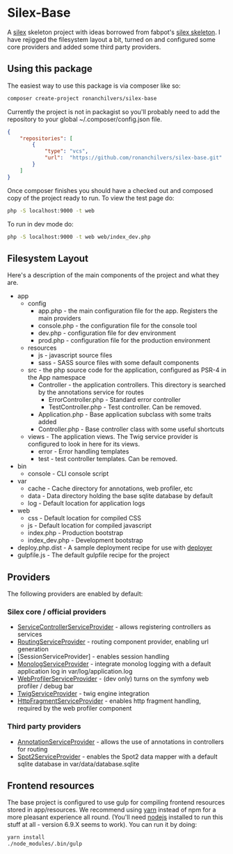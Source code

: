 # Silex-Base

A [silex] skeleton project with ideas borrowed from fabpot's [silex skeleton]. I have rejigged the filesystem layout a bit, turned on and configured some core providers and added some third party providers.

## Using this package

The easiest way to use this package is via composer like so:

```bash
composer create-project ronanchilvers/silex-base
```

Currently the project is not in packagist so you'll probably need to add the repository to your global ~/.composer/config.json file.

```json
{
    "repositories": [
        {
            "type": "vcs",
            "url":  "https://github.com/ronanchilvers/silex-base.git"
        }
    ]
}
```

Once composer finishes you should have a checked out and composed copy of the project ready to run. To view the test page do:

```bash
php -S localhost:9000 -t web
```

To run in dev mode do:

```bash
php -S localhost:9000 -t web web/index_dev.php
```

## Filesystem Layout

Here's a description of the main components of the project and what they are.

- app
    - config
        - app.php - the main configuration file for the app. Registers the main providers
        - console.php - the configuration file for the console tool
        - dev.php - configuration file for dev environment
        - prod.php - configuration file for the production environment
    - resources
        - js - javascript source files
        - sass - SASS source files with some default components
    - src - the php source code for the application, configured as PSR-4 in the App namespace
        - Controller - the application controllers. This directory is searched by the annotations service for routes
            - ErrorController.php - Standard error controller
            - TestController.php - Test controller. Can be removed.
        - Application.php - Base application subclass with some traits added
        - Controller.php - Base controller class with some useful shortcuts
    - views - The application views. The Twig service provider is configured to look in here for its views.
        - error - Error handling templates
        - test - test controller templates. Can be removed.
- bin
    - console - CLI console script
- var
    - cache - Cache directory for annotations, web profiler, etc
    - data - Data directory holding the base sqlite database by default
    - log - Default location for application logs
- web
    - css - Default location for compiled CSS
    - js - Default location for compiled javascript
    - index.php - Production bootstrap
    - index_dev.php - Development bootstrap
- deploy.php.dist - A sample deployment recipe for use with [deployer]
- gulpfile.js - The default gulpfile recipe for the project

## Providers

The following providers are enabled by default:

### Silex core / official providers

 - [ServiceControllerServiceProvider] - allows registering controllers as services
 - [RoutingServiceProvider] - routing component provider, enabling url generation
 - [SessionServiceProvider] - enables session handling
 - [MonologServiceProvider] - integrate monolog logging with a default application log in var/log/application.log
 - [WebProfilerServiceProvider] - (dev only) turns on the symfony web profiler / debug bar
 - [TwigServiceProvider] - twig engine integration
 - [HttpFragmentServiceProvider] - enables http fragment handling, required by the web profiler component

### Third party providers

 - [AnnotationServiceProvider] - allows the use of annotations in controllers for routing
 - [Spot2ServiceProvider] - enables the Spot2 data mapper with a default sqlite database in var/data/database.sqlite


## Frontend resources

The base project is configured to use gulp for compiling frontend resources stored in app/resources. We recommend using [yarn] instead of npm for a more pleasant experience all round. (You'll need [nodejs] installed to run this stuff at all - version 6.9.X seems to work). You can run it by doing:

```bash
yarn install
./node_modules/.bin/gulp
```

[silex]: https://github.com/silexphp/Silex
[silex skeleton]: https://github.com/silexphp/Silex-Skeleton
[ServiceControllerServiceProvider]: https://silex.sensiolabs.org/doc/2.0/providers/service_controller.html
[RoutingServiceProvider]: https://github.com/silexphp/Silex-Providers/blob/master/RoutingServiceProvider.php
[HttpFragmentServiceProvider]: https://silex.sensiolabs.org/doc/2.0/providers/http_fragment.html
[MonologServiceProvider]: https://silex.sensiolabs.org/doc/2.0/providers/monolog.html
[TwigServiceProvider]: https://silex.sensiolabs.org/doc/2.0/providers/twig.html
[AnnotationServiceProvider]: https://github.com/danadesrosiers/silex-annotation-provider
[Spot2ServiceProvider]: https://github.com/ronanchilvers/silex-spot2-provider
[WebProfilerServiceProvider]: https://github.com/silexphp/Silex-WebProfiler
[yarn]: https://yarnpkg.com
[nodejs]: https://nodejs.org
[deployer]: https://deployer.org
